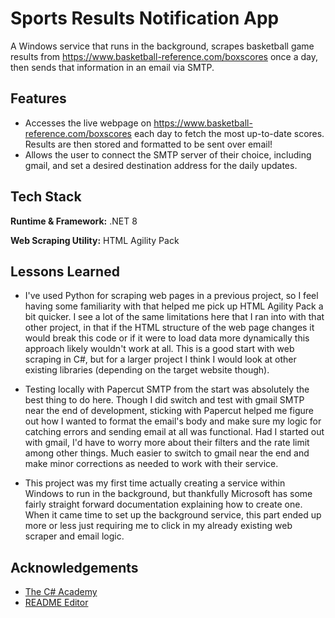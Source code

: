 # Sports Results Notification App

A Windows service that runs in the background, scrapes basketball game results from https://www.basketball-reference.com/boxscores once a day, then sends that information in an email via SMTP.
## Features

- Accesses the live webpage on https://www.basketball-reference.com/boxscores each day to fetch the most up-to-date scores. Results are then stored and formatted to be sent over email!
- Allows the user to connect the SMTP server of their choice, including gmail, and set a desired destination address for the daily updates.



## Tech Stack

**Runtime & Framework:** .NET 8

**Web Scraping Utility:** HTML Agility Pack


## Lessons Learned

- I've used Python for scraping web pages in a previous project, so I feel having some familiarity with that helped me pick up HTML Agility Pack a bit quicker. I see a lot of the same limitations here that I ran into with that other project, in that if the HTML structure of the web page changes it would break this code or if it were to load data more dynamically this approach likely wouldn't work at all. This is a good start with web scraping in C#, but for a larger project I think I would look at other existing libraries (depending on the target website though).

- Testing locally with Papercut SMTP from the start was absolutely the best thing to do here. Though I did switch and test with gmail SMTP near the end of development, sticking with Papercut helped me figure out how I wanted to format the email's body and make sure my logic for catching errors and sending email at all was functional. Had I started out with gmail, I'd have to worry more about their filters and the rate limit among other things. Much easier to switch to gmail near the end and make minor corrections as needed to work with their service.

- This project was my first time actually creating a service within Windows to run in the background, but thankfully Microsoft has some fairly straight forward documentation explaining how to create one. When it came time to set up the background service, this part ended up more or less just requiring me to click in my already existing web scraper and email logic.
## Acknowledgements

 - [The C# Academy](https://www.thecsharpacademy.com/)
 - [README Editor](https://readme.so/editor)

